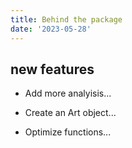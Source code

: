```yaml
---
title: Behind the package
date: '2023-05-28'
---
```

## new features

- Add more analyisis...

- Create an Art object...

- Optimize functions...
